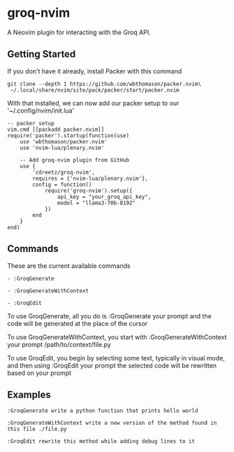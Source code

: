 # groq-nvim

A Neovim plugin for interacting with the Groq API.

## Getting Started

If you don't have it already, install Packer with this command

```
git clone --depth 1 https://github.com/wbthomason/packer.nvim\
 ~/.local/share/nvim/site/pack/packer/start/packer.nvim
```

With that installed, we can now add our packer setup to our '~/.config/nvim/init.lua'

```
-- packer setup
vim.cmd [[packadd packer.nvim]]
require('packer').startup(function(use)
    use 'wbthomason/packer.nvim'
    use 'nvim-lua/plenary.nvim'
    
    -- Add groq-nvim plugin from GitHub
    use {
        'cdreetz/groq-nvim',
        requires = {'nvim-lua/plenary.nvim'},
        config = function()
            require('groq-nvim').setup({
                api_key = "your_groq_api_key",
                model = "llama3-70b-8192"
            })
        end
    }
end)
```


## Commands

These are the current available commands

```
- :GroqGenerate

- :GroqGenerateWithContext

- :GroqEdit
```

To use GroqGenerate, all you do is :GroqGenerate your prompt and the code will be generated at the place of the cursor

To use GroqGenerateWithContext, you start with :GroqGenerateWithContext your prompt /path/to/context/file.py 

To use GroqEdit, you begin by selecting some text, typically in visual mode, and then using :GroqEdit your prompt the selected code will be rewritten based on your prompt

## Examples

```
:GroqGenerate write a python function that prints hello world
```

```
:GroqGenerateWithContext write a new version of the method found in this file ./file.py
```

```
:GroqEdit rewrite this method while adding debug lines to it
```
